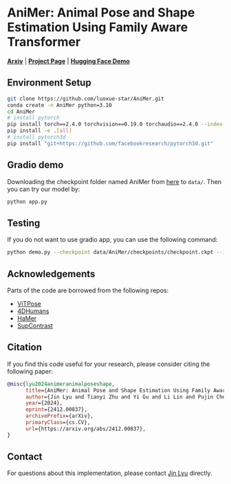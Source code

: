 # AniMer: Animal Pose and Shape Estimation Using Family Aware Transformer
[**Arxiv**](https://arxiv.org/abs/2412.00837) | [**Project Page**](https://luoxue-star.github.io/AniMer_project_page/) | [**Hugging Face Demo**](https://huggingface.co/spaces/luoxue-star/AniMer)

## Environment Setup
```bash
git clone https://github.com/luoxue-star/AniMer.git
conda create -n AniMer python=3.10
cd AniMer
# install pytorch
pip install torch==2.4.0 torchvision==0.19.0 torchaudio==2.4.0 --index-url https://download.pytorch.org/whl/cu124
pip install -e .[all]
# install pytorch3d
pip install "git+https://github.com/facebookresearch/pytorch3d.git"
```

## Gradio demo
Downloading the checkpoint folder named AniMer from [here](https://drive.google.com/drive/folders/1p6ysA247FAOHI867Bb2z7zxa34i-aXnP?usp=drive_link) to `data/`. Then you can try our model by:
```bash
python app.py
```

## Testing
If you do not want to use gradio app, you can use the following command:
```bash
python demo.py --checkpoint data/AniMer/checkpoints/checkpoint.ckpt --img_folder path/to/imgdir/
```

## Acknowledgements
Parts of the code are borrowed from the following repos:
- [ViTPose](https://github.com/ViTAE-Transformer/ViTPose)
- [4DHumans](https://github.com/shubham-goel/4D-Humans)
- [HaMer](https://github.com/geopavlakos/hamer)
- [SupContrast](https://github.com/HobbitLong/SupContrast)

## Citation
If you find this code useful for your research, please consider citing the following paper:
```bibtex
@misc{lyu2024animeranimalposeshape,
      title={AniMer: Animal Pose and Shape Estimation Using Family Aware Transformer}, 
      author={Jin Lyu and Tianyi Zhu and Yi Gu and Li Lin and Pujin Cheng and Yebin Liu and Xiaoying Tang and Liang An},
      year={2024},
      eprint={2412.00837},
      archivePrefix={arXiv},
      primaryClass={cs.CV},
      url={https://arxiv.org/abs/2412.00837}, 
}
```

## Contact
For questions about this implementation, please contact [Jin Lyu](lvjin1766@gmail.com) directly. 